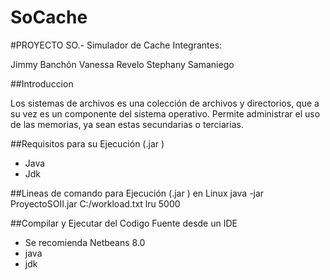 # SoCache
#PROYECTO SO.- Simulador de Cache
Integrantes:

  Jimmy Banchón
  Vanessa Revelo
  Stephany Samaniego
  
##Introduccion 

Los sistemas de archivos es una colección de archivos y directorios, que a su vez es un componente del sistema operativo.
Permite administrar el uso de las memorias, ya sean estas secundarias o terciarias.

##Requisitos para su Ejecución (.jar )

- Java
- Jdk


##Lineas de comando para Ejecución (.jar ) en Linux
   java -jar ProyectoSOII.jar C:/workload.txt lru 5000
   
##Compilar y Ejecutar del Codigo Fuente desde un IDE
- Se recomienda Netbeans 8.0
- java
- jdk



 

